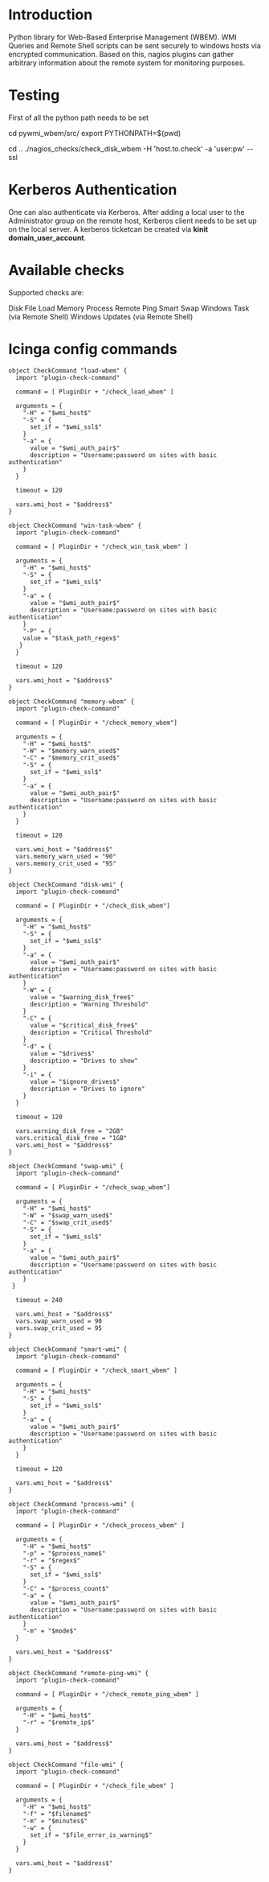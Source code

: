 # Introduction
Python library for Web-Based Enterprise Management (WBEM). WMI Queries and Remote Shell scripts can be sent securely to windows hosts via encrypted communication. Based on this, nagios plugins can gather arbitrary information about the remote system for monitoring purposes.

# Testing
First of all the python path needs to be set

cd pywmi_wbem/src/
export PYTHONPATH=$(pwd) 

cd ..
./nagios_checks/check_disk_wbem -H 'host.to.check' -a 'user:pw' --ssl

# Kerberos Authentication
One can also authenticate via Kerberos. After adding a local user to the Administrator group on the remote host, Kerberos client needs to be set up on the local server. A kerberos ticketcan be created via **kinit domain_user_account**.


# Available checks
Supported checks are:

Disk
File
Load
Memory
Process
Remote Ping
Smart
Swap
Windows Task (via Remote Shell)
Windows Updates (via Remote Shell)

# Icinga config commands 

```
object CheckCommand "load-wbem" {
  import "plugin-check-command"

  command = [ PluginDir + "/check_load_wbem" ]

  arguments = {
    "-H" = "$wmi_host$"
    "-S" = {
      set_if = "$wmi_ssl$"
    }
    "-a" = {
      value = "$wmi_auth_pair$"
      description = "Username:password on sites with basic authentication"
    }
  }

  timeout = 120

  vars.wmi_host = "$address$"
}

object CheckCommand "win-task-wbem" {
  import "plugin-check-command"

  command = [ PluginDir + "/check_win_task_wbem" ]

  arguments = {
    "-H" = "$wmi_host$"
    "-S" = {
      set_if = "$wmi_ssl$"
    }
    "-a" = {
      value = "$wmi_auth_pair$"
      description = "Username:password on sites with basic authentication"
    }
    "-P" = {
    value = "$task_path_regex$"
   }
  }

  timeout = 120

  vars.wmi_host = "$address$"
}

object CheckCommand "memory-wbem" {
  import "plugin-check-command"

  command = [ PluginDir + "/check_memory_wbem"]

  arguments = {
    "-H" = "$wmi_host$"
    "-W" = "$memory_warn_used$"
    "-C" = "$memory_crit_used$"
    "-S" = {
      set_if = "$wmi_ssl$"
    }
    "-a" = {
      value = "$wmi_auth_pair$"
      description = "Username:password on sites with basic authentication"
    }
  }

  timeout = 120

  vars.wmi_host = "$address$"
  vars.memory_warn_used = "90"
  vars.memory_crit_used = "95"
}

object CheckCommand "disk-wmi" {
  import "plugin-check-command"

  command = [ PluginDir + "/check_disk_wbem"]

  arguments = {
    "-H" = "$wmi_host$"
    "-S" = {
      set_if = "$wmi_ssl$"
    }
    "-a" = {
      value = "$wmi_auth_pair$"
      description = "Username:password on sites with basic authentication"
    }
    "-W" = {
      value = "$warning_disk_free$"
      description = "Warning Threshold"
    }
    "-C" = {
      value = "$critical_disk_free$"
      description = "Critical Threshold"
    }
    "-d" = {
      value = "$drives$"
      description = "Drives to show"
    }
    "-i" = {
      value = "$ignore_drives$"
      description = "Drives to ignore"
    }
  }

  timeout = 120

  vars.warning_disk_free = "2GB"
  vars.critical_disk_free = "1GB"
  vars.wmi_host = "$address$"
}

object CheckCommand "swap-wmi" {
  import "plugin-check-command"

  command = [ PluginDir + "/check_swap_wbem"]

  arguments = {
    "-H" = "$wmi_host$"
    "-W" = "$swap_warn_used$"
    "-C" = "$swap_crit_used$"
    "-S" = {
      set_if = "$wmi_ssl$"
    }
    "-a" = {
      value = "$wmi_auth_pair$"
      description = "Username:password on sites with basic authentication"
    }
 }

  timeout = 240

  vars.wmi_host = "$address$"
  vars.swap_warn_used = 90
  vars.swap_crit_used = 95
}

object CheckCommand "smart-wmi" {
  import "plugin-check-command"

  command = [ PluginDir + "/check_smart_wbem" ]

  arguments = {
    "-H" = "$wmi_host$"
    "-S" = {
      set_if = "$wmi_ssl$"
    }
    "-a" = {
      value = "$wmi_auth_pair$"
      description = "Username:password on sites with basic authentication"
    }
  }

  timeout = 120

  vars.wmi_host = "$address$"
}

object CheckCommand "process-wmi" {
  import "plugin-check-command"

  command = [ PluginDir + "/check_process_wbem" ]

  arguments = {
    "-H" = "$wmi_host$"
    "-p" = "$process_name$"
    "-r" = "$regex$"
    "-S" = {
      set_if = "$wmi_ssl$"
    }
    "-C" = "$process_count$"
    "-a" = {
      value = "$wmi_auth_pair$"
      description = "Username:password on sites with basic authentication"
    }
    "-m" = "$mode$"
  }

  vars.wmi_host = "$address$"
}

object CheckCommand "remote-ping-wmi" {
  import "plugin-check-command"

  command = [ PluginDir + "/check_remote_ping_wbem" ]

  arguments = {
    "-H" = "$wmi_host$"
    "-r" = "$remote_ip$"
  }

  vars.wmi_host = "$address$"
}

object CheckCommand "file-wmi" {
  import "plugin-check-command"

  command = [ PluginDir + "/check_file_wbem" ]

  arguments = {
    "-H" = "$wmi_host$"
    "-f" = "$filename$"
    "-m" = "$minutes$"
    "-w" = {
      set_if = "$file_error_is_warning$"
    }
  }

  vars.wmi_host = "$address$"
}
```
